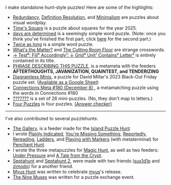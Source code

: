 I make standalone hunt-style puzzles! Here are some of the highlights:<br>
- [Redundancy](https://puzzling.stackexchange.com/questions/109708/redundancy), [Definition Resolution](https://puzzling.stackexchange.com/questions/111258/definition-resolution), and
[Minimalism](https://puzzling.stackexchange.com/questions/110475/minimalism) are puzzles about visual wordplay.<br>
- [Time's Square](https://puzzling.stackexchange.com/questions/129898/times-square-a-new-years-puzzle) is a puzzle about squares for the year 2025.<br>
- [days are determined](https://i.stack.imgur.com/gJWXe.png) is a seemingly simple word puzzle. (Note: once you think you've finished the first part, click [here](https://i.stack.imgur.com/DEAvl.png) for the second part.)<br>
- [Twice as long](https://puzzling.stackexchange.com/questions/116412/how-can-i-make-my-puzzles-twice-as-long) is a simple word puzzle.<br>
- [What's the Matter?](https://puzzling.stackexchange.com/questions/128026/whats-the-matter) and [The Cutting Room Floor](https://puzzling.stackexchange.com/questions/131267/the-cutting-room-floor) are strange crosswords.<br>
- [→ Test⁶: Fill⁵ Accordingly¹: ↓ Grid⁴ Unit¹ Contains² Letter³](https://puzzling.stackexchange.com/questions/130264/%e2%86%92-test%e2%81%b6-fill%e2%81%b5-accordingly%c2%b9-%e2%86%93-grid%e2%81%b4-unit%c2%b9-contains%c2%b2-letter%c2%b3) is entirely contained in its title.<br>
- [PHRASE DESCRIBING THIS PUZZLE](https://i.imgur.com/s8oujmf.png), is a metameta with the feeders **AFTERTHOUGHTS, JAVANIZATION, QUAINTEST, and TENDERIZING**<br>
- [Diagramless Minis](https://thegriddle.net/puzzledir/grab-bag_2023_11_24.pdf#page=4), a puzzle for David Millar's 2023 Black-Out Friday puzzle set. ([Available as a Google Sheet](https://docs.google.com/spreadsheets/u/1/d/1k3Jp0wiHeke7D21U72FO5OJKwwLfi0dXNB_LFRXaHsc/copy))<br>
- [Connections Meta #180 (December 8)
](https://docs.google.com/spreadsheets/d/1iCLhMuOi_pEn1WBnJRSnOmJdvqOak0RkTpxFLxeEISU/edit), a metamatching puzzle using the words in Connections #180<br>
- [???????](https://docs.google.com/spreadsheets/d/1ilM5VqDeCmFcicDMn0g9GOK2Rc7c6Q3Gp0KboPNcFek/edit) is a set of 26 mini-puzzles. (No, they don't map to letters.)
- [Four Puzzles](https://docs.google.com/spreadsheets/d/1-9JVLqoacCdbwHi1VcHzWeihvIE9KQMG7rv3V9YTXCI) is four puzzles. [(Answer checker)](https://www.callingit.in/1/#S5HwSX2OnCRg8l02-BGm3Ikh/tSUtyROteHMocXyiwJW9DyQX-Rm91ciBQdXp6bGVz-)

---
I've also contributed to several puzzlehunts:

- [The Gallery](https://islandpuzzlehunt.com/puzzle/the-gallery/), is a feeder made for the [Island Puzzle Hunt](https://islandpuzzlehunt.com/)<br>
- I wrote [Plainly Indicated](https://penchantpuzzlehunt.com/puzzle/plainly-indicated), [You're Missing Something](https://penchantpuzzlehunt.com/puzzle/youre-missing-something), [Reportedly](https://penchantpuzzlehunt.com/puzzle/reportedly), [Rereading](https://penchantpuzzlehunt.com/puzzle/rereading), [Ladders](https://penchantpuzzlehunt.com/puzzle/ladders), and [Playing with Markers](https://penchantpuzzlehunt.com/puzzle/playing-with-markers) (with metaterminal) for [Penchant Hunt](https://penchantpuzzlehunt.com/).
- I wrote the three metapuzzles for [Magic Hunt](https://puzzlehuntmy.us/hunt/13-Magic-Hunt), as well as two feeders: [Under Pressure](https://puzzlehuntmy.us/hunt/13-Magic-Hunt/puzzle/90-pressureTMPP) and [A Tale from the Crypt](https://puzzlehuntmy.us/hunt/13-Magic-Hunt/puzzle/93-talefromcryptTMPP).<br>
- [Septahunt](https://docs.google.com/spreadsheets/u/1/d/1T16A0dZxV0As24ZiSfBgFdCgtFkq0nghhDqnQtAMCTs/) and [Septahunt 2](https://docs.google.com/spreadsheets/d/10AP6N8dQfs63jmbU-CjRnWFTHiuHQLS7PuwHpzDR8Mo/edit?gid=718573448#gid=718573448), were made with two friends ([sus1d1p](https://crosshare.org/sus1d1p) and [zimodo](https://zirnodo.blogspot.com/)) for a another friend.<br>
- [Myus Hunt](https://puzzlehuntmy.us/hunt/3-myus_hunt) was written to celebrate [myus](https://www.puzzles.wiki/wiki/Myus)'s release.
- [The Nine Muses](https://docs.google.com/spreadsheets/d/1Fw-8IIb-ngtRYqoDpJo6HBwmP0LJvItkuqXR_43Mo9g) was written for a puzzle exchange event.
